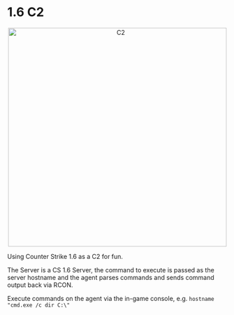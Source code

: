 # 1.6 C2

<p align="center">
<img src="./img/c2.jpg" alt="C2" width="500" />
</p>

Using Counter Strike 1.6 as a C2 for fun.

The Server is a CS 1.6 Server, the command to execute is passed as the server hostname and the agent parses commands and sends command output back via RCON.

Execute commands on the agent via the in-game console, e.g. `hostname "cmd.exe /c dir C:\"`
